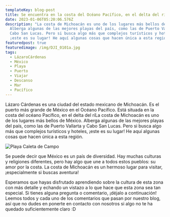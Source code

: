 ```yaml
---
templateKey: blog-post
title: Se encuentra en la costa del Océano Pacífico, en el delta del río Balsas.
date: 2023-01-06T05:20:06.576Z
description: "La costa de Michoacán es uno de los lugares más bellos de México.
  Alberga algunas de las mejores playas del país, como las de Puerto Vallarta y
  Cabo San Lucas. Pero si busca algo más que complejos turísticos y hoteles,
  ¡este es su lugar! He aquí algunas cosas que hacen única a esta región:"
featuredpost: true
featuredimage: /img/DJI_0101a.jpg
tags:
  - LázaroCárdenas
  - México
  - Playa
  - Puerto
  - Viajar
  - Descanso
  - Mar
  - Pacífico
---
```

Lázaro Cárdenas es una ciudad del estado mexicano de Michoacán. Es el puerto más grande de México en el Océano Pacífico. Está situada en la costa del océano Pacífico, en el delta del ríLa costa de Michoacán es uno de los lugares más bellos de México. Alberga algunas de las mejores playas del país, como las de Puerto Vallarta y Cabo San Lucas. Pero si busca algo más que complejos turísticos y hoteles, ¡este es su lugar! He aquí algunas cosas que hacen única a esta región.

![Playa Caleta de Campo](/img/_dsc1911.jpg "Vista de un atardecer en la playa")

Se puede decir que México es un país de diversidad. Hay muchas culturas y religiones diferentes, pero hay algo que une a todos estos pueblos: su amor por la costa. La costa de Michoacán es un hermoso lugar para visitar, ¡especialmente si buscas aventura!

Esperamos que hayas disfrutado aprendiendo sobre la cultura de esta zona con más detalle y echando un vistazo a lo que hace que esta zona sea tan especial. Si tienes alguna pregunta o comentario, ¡déjalo a continuación! Leemos todos y cada uno de los comentarios que pasan por nuestro blog, así que no dudes en ponerte en contacto con nosotros si algo no te ha quedado suficientemente claro :D